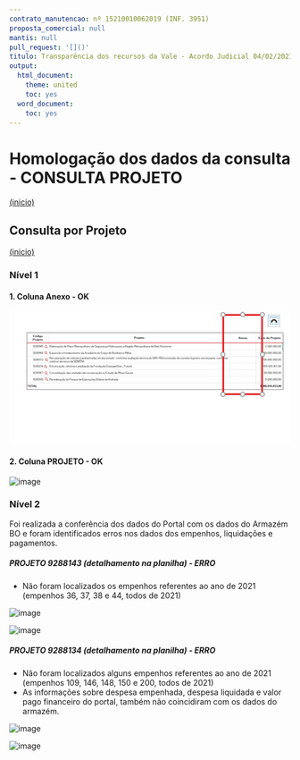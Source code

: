 ```yaml
---
contrato_manutencao: nº 15210010062019 (INF. 3951)
proposta_comercial: null
mantis: null
pull_request: '[]()'
titulo: Transparência dos recursos da Vale - Acordo Judicial 04/02/2021
output:
  html_document:
    theme: united
    toc: yes
  word_document:
    toc: yes
---
```


# Homologação dos dados da consulta - CONSULTA PROJETO
<a href="#top">(inicio)</a>

<div class="alert alert-warning">

## Consulta por Projeto
<a href="#top">(inicio)</a>

### Nível 1

  
#### 1. Coluna Anexo - OK
  
![](static/imagens/tela_nivel_projeto.png)


#### 2. Coluna PROJETO - OK
  
![image](https://user-images.githubusercontent.com/52920939/167872239-3bbee479-41e6-40ff-98c4-910a84427bcb.png)

  
### Nível 2  
  

Foi realizada a conferência dos dados do Portal com os dados do Armazém BO e foram identificados erros nos dados dos empenhos, liquidações e pagamentos.

##### PROJETO 9288143 (detalhamento na planilha) - ERRO

- Não foram localizados os empenhos referentes ao ano de 2021 (empenhos 36, 37, 38 e 44, todos de 2021)
  
![image](https://user-images.githubusercontent.com/52920939/171012692-0e1d6699-37e2-4576-bc3f-89126bbc7652.png)

![image](https://user-images.githubusercontent.com/52920939/171012361-9878f67e-b12b-4930-9e39-5c0edd127091.png)



##### PROJETO 9288134 (detalhamento na planilha) - ERRO

- Não foram localizados alguns empenhos referentes ao ano de 2021 (empenhos 109, 146, 148, 150 e 200, todos de 2021)
- As informações sobre despesa empenhada, despesa liquidada e valor pago financeiro do portal, também não coincidiram com os dados do armazém.
  
![image](https://user-images.githubusercontent.com/52920939/171012640-d458bb4d-69c6-4840-bfcd-21db5300f265.png)
  
![image](https://user-images.githubusercontent.com/52920939/171012782-7d65a0ef-e112-42fc-9bdd-e39fac1b03e9.png)

